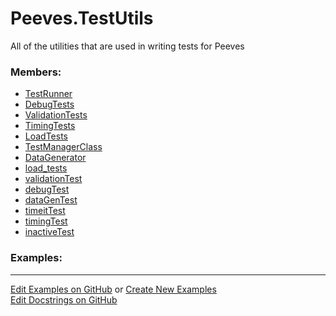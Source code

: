 # <a id="Peeves.TestUtils">Peeves.TestUtils</a>
    
All of the utilities that are used in writing tests for Peeves

### Members:

  - [TestRunner](TestUtils/TestRunner.md)
  - [DebugTests](TestUtils/DebugTests.md)
  - [ValidationTests](TestUtils/ValidationTests.md)
  - [TimingTests](TestUtils/TimingTests.md)
  - [LoadTests](TestUtils/LoadTests.md)
  - [TestManagerClass](TestUtils/TestManagerClass.md)
  - [DataGenerator](TestUtils/DataGenerator.md)
  - [load_tests](TestUtils/ManagedTestLoader/load_tests.md)
  - [validationTest](TestUtils/validationTest.md)
  - [debugTest](TestUtils/debugTest.md)
  - [dataGenTest](TestUtils/dataGenTest.md)
  - [timeitTest](TestUtils/timeitTest.md)
  - [timingTest](TestUtils/timingTest.md)
  - [inactiveTest](TestUtils/inactiveTest.md)

### Examples:



___

[Edit Examples on GitHub](https://github.com/McCoyGroup/References/edit/gh-pages/Documentation/examples/Peeves/TestUtils.md) or 
[Create New Examples](https://github.com/McCoyGroup/References/new/gh-pages/?filename=Documentation/examples/Peeves/TestUtils.md) <br/>
[Edit Docstrings on GitHub](https://github.com/McCoyGroup/Peeves/edit/master/TestUtils/__init__.py?message=Update%20Docs)